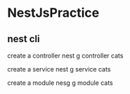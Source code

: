 # NestJsPractice

## nest cli 
create a controller 
nest g controller cats

create a service
nest g service cats

create a module
nesg g module cats
